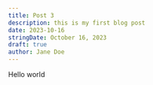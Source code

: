 ```yaml
---
title: Post 3
description: this is my first blog post
date: 2023-10-16
stringDate: October 16, 2023
draft: true
author: Jane Doe
---
```

Hello world
